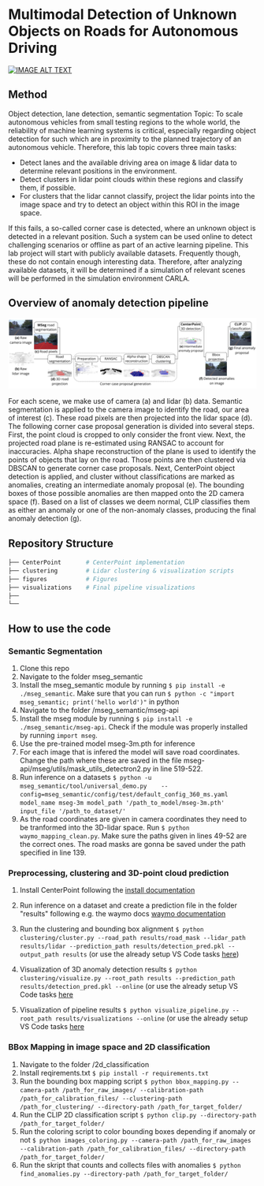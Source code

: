 # Multimodal Detection of Unknown Objects on Roads for Autonomous Driving

[![IMAGE ALT TEXT](http://img.youtube.com/vi/YRlZFhbzw3Q/0.jpg)](http://www.youtube.com/watch?v=YRlZFhbzw3Q "Multimodal Detection of Unknown Objects on Roads for Autonomous Driving [short]")



## Method 
Object detection, lane detection, semantic segmentation
Topic: To scale autonomous vehicles from small testing regions to the whole world, the reliability of machine learning systems is critical, especially regarding object detection for such which are in proximity to the planned trajectory of an autonomous vehicle. Therefore, this lab topic covers three main tasks:

- Detect lanes and the available driving area on image & lidar data to determine relevant positions in the environment.
- Detect clusters in lidar point clouds within these regions and classify them, if possible.
- For clusters that the lidar cannot classify, project the lidar points into the image space and try to detect an object within this ROI in the image space.

If this fails, a so-called corner case is detected, where an unknown object is detected in a relevant position. Such a system can be used online to detect challenging scenarios or offline as part of an active learning pipeline. This lab project will start with publicly available datasets. Frequently though, these do not contain enough interesting data. Therefore, after analyzing available datasets, it will be determined if a simulation of relevant scenes will be performed in the simulation environment CARLA.

## Overview of anomaly detection pipeline

![Pipeline](/figures/Pipeline_Overview.jpg)

For each scene, we make use of camera (a) and lidar (b) data. Semantic segmentation is applied to the camera image to identify the road, our area of interest (c). These road pixels are then projected into the lidar space (d). The following corner case proposal generation is divided into several steps. First, the point cloud is cropped to only consider the front view. Next, the projected road plane is re-estimated using RANSAC to account for inaccuracies. Alpha shape reconstruction of the plane is used to identify the points of objects that lay on the road. Those points are then clustered via DBSCAN to generate corner case proposals. Next, CenterPoint object detection is applied, and cluster without classifications are marked as anomalies, creating an intermediate anomaly proposal (e). The bounding boxes of those possible anomalies are then mapped onto the 2D camera space (f). Based on a list of classes we deem normal, CLIP classifies them as either an anomaly or one of the non-anomaly classes, producing the final anomaly detection (g).

## Repository Structure
```bash
├── CenterPoint       # CenterPoint implementation
├── clustering        # Lidar clustering & visualization scripts
├── figures           # Figures
├── visualizations    # Final pipeline visualizations
├──   
└──             
```

## How to use the code
### Semantic Segmentation 
1. Clone this repo
2. Navigate to the folder mseg_semantic
3. Install the mseg_semantic module by running `$ pip install -e ./mseg_semantic`. 
Make sure that you can run `$ python -c "import mseg_semantic; print('hello world')"` in python
4. Navigate to the folder /mseg_semantic/mseg-api
5. Install the mseg module by running `$ pip install -e ./mseg_semantic/mseg-api`. Check if the module was properly installed by running `import mseg`.
6. Use the pre-trained model mseg-3m.pth for inference
7. For each image that is infered the model will save road coordinates. Change the path where these are saved in the file mseg-api/mseg/utils/mask_utils_detectron2.py in line 519-522. 
8. Run inference on a datasets
`$ python -u mseg_semantic/tool/universal_demo.py    --config=mseg_semantic/config/test/default_config_360_ms.yaml model_name mseg-3m model_path '/path_to_model/mseg-3m.pth' input_file '/path_to_dataset/'`
9. As the road coordinates are given in camera coordinates they need to be tranformed into the 3D-lidar space. Run `$ python waymo_mapping_clean.py`. Make sure the paths given in lines 49-52 are the correct ones. The road masks are gonna be saved under the path specified in line 139. 

### Preprocessing, clustering and 3D-point cloud prediction

1. Install CenterPoint following the [install documentation](https://github.com/tianweiy/CenterPoint/blob/master/docs/INSTALL.md)
2. Run inference on a dataset and create a prediction file in the folder "results" following e.g. the waymo docs [waymo documentation](https://github.com/tianweiy/CenterPoint/blob/master/docs/WAYMO.md)
3. Run the clustering and bounding box alignment `$ python clustering/cluster.py --road_path results/road_mask --lidar_path results/lidar --prediction_path results/detection_pred.pkl --output_path results` (or use the already setup VS Code tasks [here](.vscode/launch.json))
4. Visualization of 3D anomaly detection results `$ python clustering/visualize.py --root_path results --prediction_path results/detection_pred.pkl --online` (or use the already setup VS Code tasks [here](.vscode/launch.json)

5. Visualization of pipeline results `$ python visualize_pipeline.py --root_path results/visualizations --online` (or use the already setup VS Code tasks [here](.vscode/launch.json)

### BBox Mapping in image space and 2D classification

1. Navigate to the folder /2d_classification
2. Install reqirements.txt `$ pip install -r requirements.txt`
3. Run the bounding box mapping script `$ python bbox_mapping.py --camera-path /path_for_raw_images/ --calibration-path /path_for_calibration_files/ --clustering-path /path_for_clustering/ --directory-path /path_for_target_folder/`
4. Run the CLIP 2D classification script `$ python clip.py --directory-path /path_for_target_folder/`
5. Run the coloring script to color bounding boxes depending if anomaly or not `$ python images_coloring.py --camera-path /path_for_raw_images --calibration-path /path_for_calibration_files/ --directory-path /path_for_target_folder/ `
6. Run the skript that counts and collects files with anomalies `$ python find_anomalies.py --directory-path /path_for_target_folder/`
